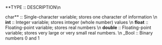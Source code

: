 **TYPE ::  DESCRIPTION\n

char** :: Single-character variable; stores one character of information \n
**int** :: Integer variable; stores integer (whole number) values \n
**float** :: Floating-point variable; stores real numbers \n
**double** :: Floating-point variable; stores very large or very small real numbers. \n
\_Bool :: Binary numbers 0 and 1

